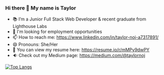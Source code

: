 ### Hi there 👋 My name is Taylor

- 📚 I’m a Junior Full Stack Web Developer & recent graduate from Lighthouse Labs
- 🔭 I'm looking for employment opportunities
- 📫 How to reach me: https://www.linkedin.com/in/taylor-noj-a7317891/
- 😄 Pronouns: She/Her
- 📄 You can view my resume here: https://resume.io/r/mMPy9dwPY
- 🔉 Check out my Medium page: https://medium.com/@taylornoj

<!-- [![Taylor's GitHub stats](https://github-readme-stats.vercel.app/api?username=taylornoj&theme=calm)](https://github.com/taylornoj/github-readme-stats) -->

[![Top Langs](https://github-readme-stats.vercel.app/api/top-langs/?username=taylornoj&layout=compact)](https://github.com/taylornoj/github-readme-stats)

